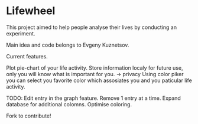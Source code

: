 # Lifewheel
This project aimed to help people analyse their lives by conducting an experiment.

Main idea and code belongs to Evgeny Kuznetsov.

Current features.

Plot pie-chart of your life activity.
Store information localy for future use, only you will know what is important for you. -> privacy
Using color piker you can select you favorite color which assosiates you and you paticular life activity.

TODO:
Edit entry in the graph feature.
Remove 1 entry at a time.
Expand database for additional colomns.
Optimise coloring.

Fork to contribute!
